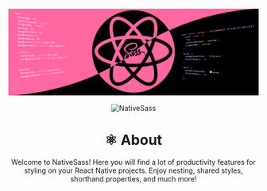 <div align="center">
    <p align="center">
    <img src="../assets/nativesass-banner.png" alt="NativeSass">
</p>

<img width=100% height=100 src="https://capsule-render.vercel.app/api?type=venom&color=353839&height=200&section=header&text=NativeSass&fontColor=cc6699&fontSize=50&animation=twinkling" alt="NativeSass"/>

# ⚛️ About

Welcome to NativeSass! Here you will find a lot of productivity features for styling on your React Native projects. Enjoy nesting, shared styles, shorthand properties, and much more!
